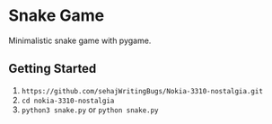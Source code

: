 # Snake Game
Minimalistic snake game with pygame.

## Getting Started

1. `https://github.com/sehajWritingBugs/Nokia-3310-nostalgia.git`
2. `cd nokia-3310-nostalgia`
3. `python3 snake.py` or `python snake.py`

